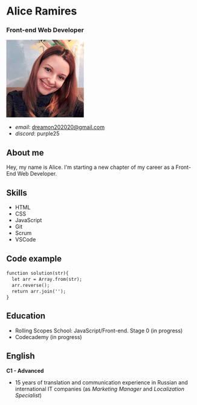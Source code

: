 # Alice Ramires

### Front-end Web Developer

![Alice's image](/src/photo.png)

- _email_: dreamon202020@gmail.com
- _discord_: purple25

## About me

Hey, my name is Alice. I'm starting a new chapter of my career as a Front-End Web Developer.

## Skills

- HTML
- CSS
- JavaScript
- Git
- Scrum
- VSCode

## Code example

```
function solution(str){
  let arr = Array.from(str);
  arr.reverse();
  return arr.join('');
}
```

## Education

- Rolling Scopes School: JavaScript/Front-end. Stage 0 (in progress)
- Codecademy (in progress)

## English

**C1 - Advanced**

- 15 years of translation and communication experience in Russian and international IT companies (as _Marketing Manager_ and _Localization Specialist_)
